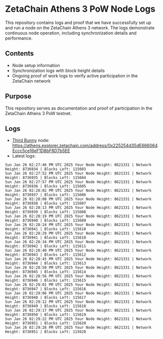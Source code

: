 # ZetaChain Athens 3 PoW Node Logs
This repository contains logs and proof that we have successfully set up and run a node on the ZetaChain Athens 3 network. The logs demonstrate continuous node operation, including synchronization details and performance.

## Contents
- Node setup information
- Synchronization logs with block height details
- Ongoing proof of work logs to verify active participation in the ZetaChain network

## Purpose
This repository serves as documentation and proof of participation in the ZetaChain Athens 3 PoW testnet.

## Logs

- [Third Bunny](https://thirdbunny.xyz/) node: https://athens.explorer.zetachain.com/address/0x225254d35dE666064Eccc5ce16eF1D8bF8D7b5EE
- Latest logs:
```
Sun Jan 26 02:27:46 PM UTC 2025 Your Node Height: 8621331 | Network Height: 8736934 | Blocks Left: 115603
Sun Jan 26 02:27:52 PM UTC 2025 Your Node Height: 8621331 | Network Height: 8736935 | Blocks Left: 115604
Sun Jan 26 02:27:57 PM UTC 2025 Your Node Height: 8621331 | Network Height: 8736936 | Blocks Left: 115605
Sun Jan 26 02:28:02 PM UTC 2025 Your Node Height: 8621331 | Network Height: 8736937 | Blocks Left: 115606
Sun Jan 26 02:28:08 PM UTC 2025 Your Node Height: 8621331 | Network Height: 8736938 | Blocks Left: 115607
Sun Jan 26 02:28:13 PM UTC 2025 Your Node Height: 8621331 | Network Height: 8736939 | Blocks Left: 115608
Sun Jan 26 02:28:19 PM UTC 2025 Your Node Height: 8621331 | Network Height: 8736940 | Blocks Left: 115609
Sun Jan 26 02:28:24 PM UTC 2025 Your Node Height: 8621331 | Network Height: 8736941 | Blocks Left: 115610
Sun Jan 26 02:28:29 PM UTC 2025 Your Node Height: 8621331 | Network Height: 8736941 | Blocks Left: 115610
Sun Jan 26 02:28:34 PM UTC 2025 Your Node Height: 8621331 | Network Height: 8736942 | Blocks Left: 115611
Sun Jan 26 02:28:40 PM UTC 2025 Your Node Height: 8621331 | Network Height: 8736943 | Blocks Left: 115612
Sun Jan 26 02:28:45 PM UTC 2025 Your Node Height: 8621331 | Network Height: 8736944 | Blocks Left: 115613
Sun Jan 26 02:28:50 PM UTC 2025 Your Node Height: 8621331 | Network Height: 8736945 | Blocks Left: 115614
Sun Jan 26 02:28:56 PM UTC 2025 Your Node Height: 8621331 | Network Height: 8736946 | Blocks Left: 115615
Sun Jan 26 02:29:01 PM UTC 2025 Your Node Height: 8621331 | Network Height: 8736947 | Blocks Left: 115616
Sun Jan 26 02:29:06 PM UTC 2025 Your Node Height: 8621331 | Network Height: 8736948 | Blocks Left: 115617
Sun Jan 26 02:29:12 PM UTC 2025 Your Node Height: 8621331 | Network Height: 8736949 | Blocks Left: 115618
Sun Jan 26 02:29:17 PM UTC 2025 Your Node Height: 8621331 | Network Height: 8736950 | Blocks Left: 115619
Sun Jan 26 02:29:22 PM UTC 2025 Your Node Height: 8621331 | Network Height: 8736951 | Blocks Left: 115620
Sun Jan 26 02:29:28 PM UTC 2025 Your Node Height: 8621331 | Network Height: 8736951 | Blocks Left: 115620
```
